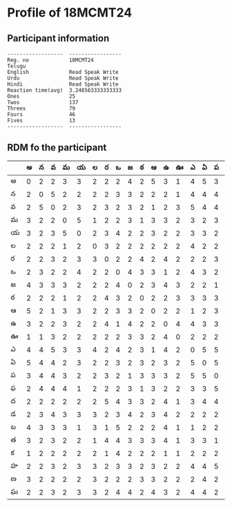 



# Profile of 18MCMT24

## Participant information



```
------------------  -----------------
Reg. no             18MCMT24
Telugu
English             Read Speak Write
Urdu                Read Speak Write
Hindi               Read Speak Write
Reaction time(avg)  3.248563333333333
Ones                25
Twos                137
Threes              79
Fours               46
Fives               13
------------------  -----------------
```  

## RDM fo the participant
  
  
|     |   అ |   న |   వ |   మ |   య |   ల |   ర |   ఒ |   జ |   ఠ |   ఆ |   ఉ |   ఊ |   ఎ |   ఏ |   ప |   ఫ |   ద |   డ |   బ |   త |   క |   హ |   ణ |   ఘ |
|-----|-----|-----|-----|-----|-----|-----|-----|-----|-----|-----|-----|-----|-----|-----|-----|-----|-----|-----|-----|-----|-----|-----|-----|-----|-----|
| అ   |   0 |   2 |   2 |   3 |   3 |   2 |   2 |   2 |   4 |   2 |   5 |   3 |   1 |   4 |   5 |   3 |   2 |   2 |   2 |   4 |   3 |   1 |   2 |   3 |   2 |
| న   |   2 |   0 |   5 |   2 |   2 |   2 |   2 |   3 |   3 |   2 |   2 |   2 |   1 |   4 |   4 |   4 |   4 |   2 |   3 |   3 |   2 |   2 |   2 |   2 |   2 |
| వ   |   2 |   5 |   0 |   2 |   3 |   2 |   3 |   2 |   3 |   2 |   1 |   2 |   3 |   5 |   4 |   4 |   4 |   2 |   4 |   3 |   3 |   2 |   3 |   2 |   3 |
| మ   |   3 |   2 |   2 |   0 |   5 |   1 |   2 |   2 |   3 |   1 |   3 |   3 |   2 |   3 |   2 |   3 |   4 |   2 |   3 |   3 |   2 |   2 |   2 |   2 |   2 |
| య   |   3 |   2 |   3 |   5 |   0 |   2 |   3 |   4 |   2 |   2 |   3 |   2 |   2 |   3 |   3 |   2 |   1 |   2 |   3 |   1 |   2 |   2 |   3 |   2 |   3 |
| ల   |   2 |   2 |   2 |   1 |   2 |   0 |   3 |   2 |   2 |   2 |   2 |   2 |   2 |   4 |   2 |   2 |   2 |   2 |   3 |   3 |   1 |   2 |   3 |   3 |   3 |
| ర   |   2 |   2 |   3 |   2 |   3 |   3 |   0 |   2 |   2 |   4 |   2 |   4 |   2 |   2 |   2 |   3 |   2 |   5 |   2 |   1 |   4 |   1 |   2 |   2 |   2 |
| ఒ   |   2 |   3 |   2 |   2 |   4 |   2 |   2 |   0 |   4 |   3 |   3 |   1 |   2 |   4 |   3 |   2 |   2 |   4 |   3 |   5 |   4 |   4 |   3 |   2 |   4 |
| జ   |   4 |   3 |   3 |   3 |   2 |   2 |   2 |   4 |   0 |   2 |   3 |   4 |   3 |   2 |   2 |   1 |   3 |   3 |   4 |   2 |   3 |   2 |   3 |   2 |   4 |
| ఠ   |   2 |   2 |   2 |   1 |   2 |   2 |   4 |   3 |   2 |   0 |   2 |   2 |   3 |   3 |   3 |   3 |   1 |   3 |   2 |   2 |   3 |   2 |   2 |   3 |   2 |
| ఆ   |   5 |   2 |   1 |   3 |   3 |   2 |   2 |   3 |   3 |   2 |   0 |   2 |   2 |   1 |   2 |   3 |   3 |   2 |   3 |   2 |   3 |   2 |   3 |   3 |   4 |
| ఉ   |   3 |   2 |   2 |   3 |   2 |   2 |   4 |   1 |   4 |   2 |   2 |   0 |   4 |   4 |   3 |   3 |   2 |   4 |   4 |   4 |   4 |   1 |   2 |   2 |   3 |
| ఊ   |   1 |   1 |   3 |   2 |   2 |   2 |   2 |   2 |   3 |   3 |   2 |   4 |   0 |   2 |   2 |   2 |   2 |   1 |   2 |   1 |   1 |   1 |   2 |   2 |   2 |
| ఎ   |   4 |   4 |   5 |   3 |   3 |   4 |   2 |   4 |   2 |   3 |   1 |   4 |   2 |   0 |   5 |   5 |   3 |   3 |   2 |   1 |   3 |   2 |   4 |   2 |   4 |
| ఏ   |   5 |   4 |   4 |   2 |   3 |   2 |   2 |   3 |   2 |   3 |   2 |   3 |   2 |   5 |   0 |   5 |   3 |   4 |   2 |   2 |   3 |   2 |   4 |   4 |   4 |
| ప   |   3 |   4 |   4 |   3 |   2 |   2 |   3 |   2 |   1 |   3 |   3 |   3 |   2 |   5 |   5 |   0 |   5 |   4 |   2 |   2 |   1 |   2 |   5 |   2 |   2 |
| ఫ   |   2 |   4 |   4 |   4 |   1 |   2 |   2 |   2 |   3 |   1 |   3 |   2 |   2 |   3 |   3 |   5 |   0 |   4 |   4 |   3 |   4 |   2 |   5 |   2 |   2 |
| ద   |   2 |   2 |   2 |   2 |   2 |   2 |   5 |   4 |   3 |   3 |   2 |   4 |   1 |   3 |   4 |   4 |   4 |   0 |   4 |   3 |   3 |   2 |   2 |   2 |   2 |
| డ   |   2 |   3 |   4 |   3 |   3 |   3 |   2 |   3 |   4 |   2 |   3 |   4 |   2 |   2 |   2 |   2 |   4 |   4 |   0 |   2 |   1 |   3 |   3 |   2 |   2 |
| బ   |   4 |   3 |   3 |   3 |   1 |   3 |   1 |   5 |   2 |   2 |   2 |   4 |   1 |   1 |   2 |   2 |   3 |   3 |   2 |   0 |   2 |   1 |   3 |   3 |   3 |
| త   |   3 |   2 |   3 |   2 |   2 |   1 |   4 |   4 |   3 |   3 |   3 |   4 |   1 |   3 |   3 |   1 |   4 |   3 |   1 |   2 |   0 |   1 |   4 |   2 |   2 |
| క   |   1 |   2 |   2 |   2 |   2 |   2 |   1 |   4 |   2 |   2 |   2 |   1 |   1 |   2 |   2 |   2 |   2 |   2 |   3 |   1 |   1 |   0 |   2 |   2 |   2 |
| హ   |   2 |   2 |   3 |   2 |   3 |   3 |   2 |   3 |   3 |   2 |   3 |   2 |   2 |   4 |   4 |   5 |   5 |   2 |   3 |   3 |   4 |   2 |   0 |   2 |   4 |
| ణ   |   3 |   2 |   2 |   2 |   2 |   3 |   2 |   2 |   2 |   3 |   3 |   2 |   2 |   2 |   4 |   2 |   2 |   2 |   2 |   3 |   2 |   2 |   2 |   0 |   2 |
| ఘ   |   2 |   2 |   3 |   2 |   3 |   3 |   2 |   4 |   4 |   2 |   4 |   3 |   2 |   4 |   4 |   2 |   2 |   2 |   2 |   3 |   2 |   2 |   4 |   2 |   0 |